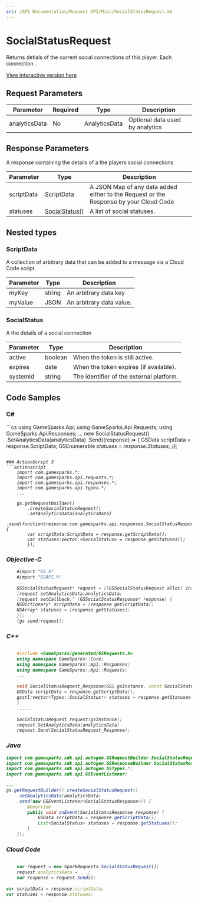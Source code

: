 ```yaml
---
src: /API Documentation/Request API/Misc/SocialStatusRequest.md
---
```


# SocialStatusRequest


Returns detials of the current social connections of this player. Each connection .


<a href="https://api.gamesparks.net/#socialstatusrequest" target="_gsapi">View interactive version here</a>

## Request Parameters

Parameter | Required | Type | Description
--------- | -------- | ---- | -----------
analyticsData | No | AnalyticsData | Optional data used by analytics

## Response Parameters


A response containing the details of a the players social connections

Parameter | Type | Description
--------- | ---- | -----------
scriptData | ScriptData | A JSON Map of any data added either to the Request or the Response by your Cloud Code
statuses | [SocialStatus[]](#socialstatus) | A list of social statuses.

## Nested types

### ScriptData

A collection of arbitrary data that can be added to a message via a Cloud Code script.

Parameter | Type | Description
--------- | ---- | -----------
myKey | string | An arbitrary data key
myValue | JSON | An arbitrary data value.

### SocialStatus

A the details of a social connection

Parameter | Type | Description
--------- | ---- | -----------
active | boolean | When the token is still active.
expires | date | When the token expires (if available).
systemId | string | The identifier of the external platform.


## Code Samples

<h3>C#</h3>
```cs
	using GameSparks.Api;
	using GameSparks.Api.Requests;
	using GameSparks.Api.Responses;
	...
	new SocialStatusRequest()
		.SetAnalyticsData(analyticsData)
		.Send((response) => {
		GSData scriptData = response.ScriptData; 
		GSEnumerable<var> statuses = response.Statuses; 
		});

```

### ActionScript 3
```actionscript
	import com.gamesparks.*;
	import com.gamesparks.api.requests.*;
	import com.gamesparks.api.responses.*;
	import com.gamesparks.api.types.*;
	...
	
	gs.getRequestBuilder()
	    .createSocialStatusRequest()
		.setAnalyticsData(analyticsData)
		.send(function(response:com.gamesparks.api.responses.SocialStatusResponse):void {
		var scriptData:ScriptData = response.getScriptData(); 
		var statuses:Vector.<SocialStatus> = response.getStatuses(); 
		});

```

### Objective-C
```objectivec
	#import "GS.h"
	#import "GSAPI.h"
	...
	GSSocialStatusRequest* request = [[GSSocialStatusRequest alloc] init];
	[request setAnalyticsData:analyticsData;
	[request setCallback:^ (GSSocialStatusResponse* response) {
	NSDictionary* scriptData = [response getScriptData]; 
	NSArray* statuses = [response getStatuses]; 
	}];
	[gs send:request];

```

### C++
```cpp

	#include <GameSparks/generated/GSRequests.h>
	using namespace GameSparks::Core;
	using namespace GameSparks::Api::Responses;
	using namespace GameSparks::Api::Requests;
	...
	
	void SocialStatusRequest_Response(GS& gsInstance, const SocialStatusResponse& response) {
	GSData scriptData = response.getScriptData(); 
	gsstl:vector<Types::SocialStatus*> statuses = response.getStatuses(); 
	}
	......
	
	SocialStatusRequest request(gsInstance);
	request.SetAnalyticsData(analyticsData)
	request.Send(SocialStatusRequest_Response);
```

### Java
```java
import com.gamesparks.sdk.api.autogen.GSRequestBuilder.SocialStatusRequest;
import com.gamesparks.sdk.api.autogen.GSResponseBuilder.SocialStatusResponse;
import com.gamesparks.sdk.api.autogen.GSTypes.*;
import com.gamesparks.sdk.api.GSEventListener;

...
gs.getRequestBuilder().createSocialStatusRequest()
	.setAnalyticsData(analyticsData)
	.send(new GSEventListener<SocialStatusResponse>() {
		@Override
		public void onEvent(SocialStatusResponse response) {
			GSData scriptData = response.getScriptData(); 
			List<SocialStatus> statuses = response.getStatuses(); 
		}
	});

```

### Cloud Code
```javascript

	var request = new SparkRequests.SocialStatusRequest();
	request.analyticsData = ...;
	var response = request.Send();
	
var scriptData = response.scriptData; 
var statuses = response.statuses; 
```


